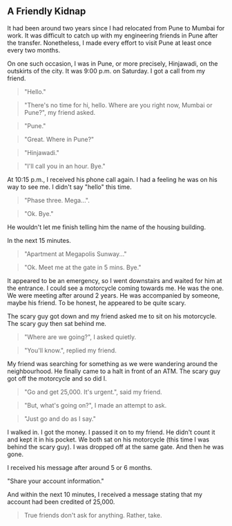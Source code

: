## A Friendly Kidnap

It had been around two years since I had relocated from Pune to Mumbai for work. It was difficult to catch up with my engineering friends in Pune after the transfer. Nonetheless, I made every effort to visit Pune at least once every two months.

On one such occasion, I was in Pune, or more precisely, Hinjawadi, on the outskirts of the city. It was 9:00 p.m. on Saturday. I got a call from my friend.

> "Hello."

> "There's no time for hi, hello. Where are you right now, Mumbai or Pune?", my friend asked.

> "Pune."

> "Great. Where in Pune?"

> "Hinjawadi."

> "I'll call you in an hour. Bye."

At 10:15 p.m., I received his phone call again. I had a feeling he was on his way to see me. I didn't say "hello" this time.

> "Phase three. Mega...".

> "Ok. Bye."

He wouldn't let me finish telling him the name of the housing building.

In the next 15 minutes.

> "Apartment at Megapolis Sunway..."

> "Ok. Meet me at the gate in 5 mins. Bye."

It appeared to be an emergency, so I went downstairs and waited for him at the entrance. I could see a motorcycle coming towards me. He was the one. We were meeting after around 2 years. He was accompanied by someone, maybe his friend. To be honest, he appeared to be quite scary.

The scary guy got down and my friend asked me to sit on his motorcycle. The scary guy then sat behind me. 

> "Where are we going?", I asked quietly.

> "You'll know.", replied my friend.

My friend was searching for something as we were wandering around the neighbourhood. He finally came to a halt in front of an ATM. The scary guy got off the motorcycle and so did I.

> "Go and get 25,000. It's urgent.", said my friend.

> "But, what's going on?", I made an attempt to ask.

> "Just go and do as I say."

I walked in. I got the money. I passed it on to my friend. He didn't count it and kept it in his pocket. We both sat on his motorcycle (this time I was behind the scary guy). I was dropped off at the same gate. And then he was gone.

I received his message after around 5 or 6 months.

"Share your account information."

And within the next 10 minutes, I received a message stating that my account had been credited of 25,000.

> True friends don't ask for anything. Rather, take.